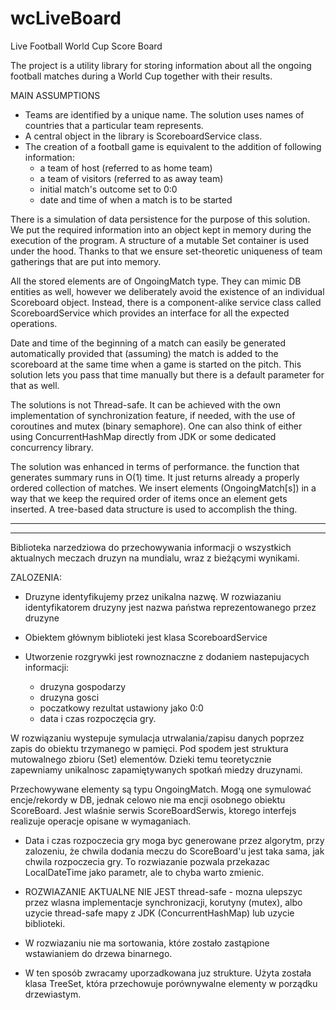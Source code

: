 # wcLiveBoard
Live Football World Cup Score Board

The project is a utility library for storing information about all the ongoing football 
matches during a World Cup together with their results.

MAIN ASSUMPTIONS
- Teams are identified by a unique name. The solution uses names of countries that a particular 
  team represents.
- A central object in the library is ScoreboardService class.
- The creation of a football game is equivalent to the addition of following information:
    - a team of host (referred to as home team)
    - a team of visitors (referred to as away team)
    - initial match's outcome set to 0:0
    - date and time of when a match is to be started

There is a simulation of data persistence for the purpose of this solution. We put the required 
information into an object kept in memory during the execution of the program. A structure of a mutable 
Set container is used under the hood. Thanks to that we ensure set-theoretic uniqueness of team gatherings 
that are put into memory.

All the stored elements are of OngoingMatch type. They can mimic DB entities as well, however we deliberately 
avoid the existence of an individual Scoreboard object. Instead, there is a component-alike service class 
called ScoreboardService which provides an interface for all the expected operations. 

Date and time of the beginning of a match can easily be generated automatically provided that (assuming)
the match is added to the scoreboard at the same time when a game is started on the pitch.
This solution lets you pass that time manually but there is a default parameter for that as well.

The solutions is not Thread-safe. It can be achieved with the own implementation of synchronization feature, 
if needed, with the use of coroutines and mutex (binary semaphore). One can also think of either using 
ConcurrentHashMap directly from JDK or some dedicated concurrency library.

The solution was enhanced in terms of performance. the function that generates summary runs in O(1) time. 
It just returns already a properly ordered collection of matches. We insert elements (OngoingMatch[s]) 
in a way that we keep the required order of items once an element gets inserted. A tree-based data structure
is used to accomplish the thing.

------------------------------------------------------------------------------------------
------------------------------------------------------------------------------------------

Biblioteka narzedziowa do przechowywania informacji o wszystkich aktualnych 
meczach druzyn na mundialu, wraz z bieżącymi wynikami.

ZALOZENIA:
- Druzyne identyfikujemy przez unikalna nazwę. W rozwiazaniu identyfikatorem druzyny jest nazwa państwa 
reprezentowanego przez druzyne

- Obiektem głównym biblioteki jest klasa ScoreboardService

- Utworzenie rozgrywki jest rownoznaczne z dodaniem nastepujacych informacji:
    - druzyna gospodarzy
    - druzyna gosci
    - poczatkowy rezultat ustawiony jako 0:0
    - data i czas rozpoczęcia gry.

W rozwiązaniu wystepuje symulacja utrwalania/zapisu danych poprzez zapis do obiektu trzymanego w pamięci. 
Pod spodem jest struktura mutowalnego zbioru (Set) elementów. Dzieki temu teoretycznie zapewniamy unikalnosc 
zapamiętywanych spotkań miedzy druzynami. 

Przechowywane elementy są typu OngoingMatch. Mogą one symulować encje/rekordy
w DB, jednak celowo nie ma encji osobnego obiektu ScoreBoard. Jest wlaśnie serwis ScoreBoardSerwis, ktorego interfejs
realizuje operacje opisane w wymaganiach.

- Data i czas rozpoczecia gry moga byc generowane przez algorytm, przy zalozeniu, że chwila dodania meczu 
do ScoreBoard'u jest taka sama, jak chwila rozpoczecia gry. 
To rozwiazanie pozwala przekazac LocalDateTime jako parametr, ale to chyba warto zmienic.

- ROZWIAZANIE AKTUALNE NIE JEST thread-safe - mozna ulepszyc przez wlasna implementacje synchronizacji, 
korutyny (mutex), albo uzycie thread-safe mapy z JDK (ConcurrentHashMap) lub uzycie biblioteki.

- W rozwiazaniu nie ma sortowania, które zostało zastąpione wstawianiem do drzewa binarnego. 
- W ten sposób zwracamy uporzadkowana juz strukture. Użyta została klasa TreeSet, która przechowuje 
porównywalne elementy w porządku drzewiastym.
 






